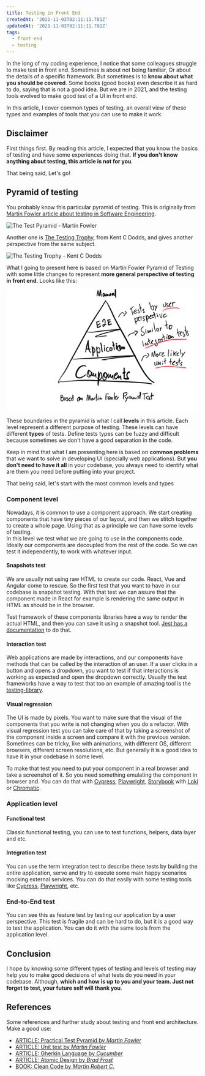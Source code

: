 ```yaml
---
title: Testing in Front End
createdAt: '2021-11-03T02:11:11.781Z'
updatedAt: '2021-11-03T02:11:11.781Z'
tags:
  - front-end
  - testing
---
```


In the long of my coding experience, I notice that some colleagues struggle to make test in front end. Sometimes is about not being familiar, Or about the details of a specific framework. But sometimes is to **know about what you should be covered**. Some books (good books) even describe it as hard to do, saying that is not a good idea. But we are in 2021, and the testing tools evolved to make good test of a UI in front end.

In this article, I cover common types of testing, an overall view of these types and examples of tools that you can use to make it work.

## Disclaimer

First things first. By reading this article, I expected that you know the basics of testing and have some experiences doing that. **If you don't know anything about testing, this article is not for you**.

That being said, Let's go!

## Pyramid of testing

You probably know this particular pyramid of testing. This is originally from [Martin Fowler article about testing in Software Engineering](https://martinfowler.com/articles/practical-test-pyramid.html).

![The Test Pyramid - Martin Fowler](https://martinfowler.com/articles/practical-test-pyramid/testPyramid.png)

Another one is [The Testing Trophy](https://twitter.com/kentcdodds/status/960723172591992832?lang=es), from Kent C Dodds, and gives another perspective from the same subject.

![The Testing Trophy - Kent C Dodds](https://pbs.twimg.com/media/DVUoM94VQAAzuws?format=jpg&name=900x900)

What I going to present here is based on Martin Fowler Pyramid of Testing with some little changes to represent **more general perspective of testing in front end**. Looks like this:

![Pyramid of Testing Front End Adapted](../../images/pyramid-of-testing-front-end.png "Pyramid of Testing Front End Adapted")

These boundaries in the pyramid is what I call **levels** in this article. Each level represent a different purpose of testing. These levels can have different **types** of tests. Define tests types can be fuzzy and difficult because sometimes we don't have a good separation in the code.

Keep in mind that what I am presenting here is based on **common problems** that we want to solve in developing UI (specially web applications). But **you don't need to have it all** in your codebase, you always need to identify what are them you need before putting into your project.

That being said, let's start with the most common levels and types

### Component level

Nowadays, it is common to use a component approach. We start creating components that have tiny pieces of our layout, and then we stitch together to create a whole page. Using that as a principle we can have some levels of testing.  
In this level we test what we are going to use in the components code. Ideally our components are decoupled from the rest of the code. So we can test it independently, to work with whatever input.

#### Snapshots test

We are usually not using raw HTML to create our code. React, Vue and Angular come to rescue. So the first test that you want to have in our codebase is snapshot testing. With that test we can assure that the component made in React for example is rendering the same output in HTML as should be in the browser.

Test framework of these components libraries have a way to render the actual HTML, and then you can save it using a snapshot tool. [Jest has a documentation](https://jestjs.io/docs/snapshot-testing) to do that.

#### Interaction test

Web applications are made by interactions, and our components have methods that can be called by the interaction of an user. If a user clicks in a button and opens a dropdown, you want to test if that interactions is working as expected and open the dropdown correctly. Usually the test frameworks have a way to test that too an example of amazing tool is the [testing-library](https://testing-library.com/docs/).

#### Visual regression

The UI is made by pixels. You want to make sure that the visual of the components that you write is not changing when you do a refactor. With visual regression test you can take care of that by taking a screenshot of the component inside a screen and compare it with the previous version. Sometimes can be tricky, like with animations, with different OS, different browsers, different screen resolutions, etc. But generally it is a good idea to have it in your codebase in some level.

To make that test you need to put your component in a real browser and take a screenshot of it. So you need something emulating the component in browser and. You can do that with [Cypress](https://www.cypress.io/), [Playwright](https://playwright.dev/), [Storybook](https://storybook.js.org/) with [Loki](https://loki.js.org/) or [Chromatic](https://www.chromatic.com/).

### Application level

#### Functional test

Classic functional testing, you can use to test functions, helpers, data layer and etc.

#### Integration test

You can use the term integration test to describe these tests by building the entire application, serve and try to execute some main happy scenarios mocking external services. You can do that easily with some testing tools like [Cypress](https://www.cypress.io/), [Playwright](https://playwright.dev/), etc.

### End-to-End test

You can see this as feature test by testing our application by a user perspective. This test is fragile and can be hard to do, but it is a good way to test the application. You can do it with the same tools from the application level.

## Conclusion

I hope by knowing some different types of testing and levels of testing may help you to make good decisions of what tests do you need in your codebase. Although, **which and how is up to you and your team. Just not forget to test, your future self will thank you**.

## References

Some references and further study about testing and front end architecture. Make a good use:

- [ARTICLE: Practical Test Pyramid by *Martin Fowler*](https://martinfowler.com/articles/practical-test-pyramid.html)
- [ARTICLE: Unit test by *Martin Fowler*](https://martinfowler.com/bliki/UnitTest.html)
- [ARTICLE: Gherkin Language by *Cucumber*](https://cucumber.io/docs/gherkin/)
- [ARTICLE: Atomic Design by *Brad Frost*](https://bradfrost.com/blog/post/atomic-web-design/)
- [BOOK: Clean Code by *Martin Robert C.*](https://www.amazon.com.br/dp/B001GSTOAM/ref=dp-kindle-redirect?_encoding=UTF8&btkr=1)
